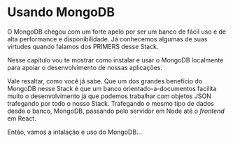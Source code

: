 # Usando MongoDB

O MongoDB chegou com um forte apelo por ser um banco de fácil uso e de alta performance e disponibilidade. Já conhecemos algumas de suas virtudes quando falamos dos PRIMERS desse Stack.

Nesse capítulo vou te mostrar como instalar e usar o MongoDB localmente para apoiar o desenvolvimento de nossas aplicações.

Vale resaltar, como você já sabe. Que um dos grandes benefício do MongoDB nesse Stack é que um banco orientado-a-documentos facilita muito o desenvolvimento já que podemos trabalhar com objetos JSON trafegando por todo o nosso Stack. Trafegando o mesmo tipo de dados desde o banco, MongoDB, passando pelo servidor em Node até o _frontend_ em React.

Então, vamos a intalação e uso do MongoDB...
